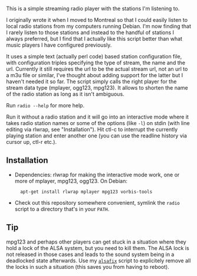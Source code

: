 This is a simple streaming radio player with the stations I'm
listening to.

I originally wrote it when I moved to Montreal so that I could easily
listen to local radio stations from my computers running Debian. I'm
now finding that I rarely listen to those stations and instead to the
handful of stations I always preferred, but I find that I actually
like this script better than what music players I have configured
previously.

It uses a simple text (actually perl code) based station configuration
file, with configuration triples specifying the type of stream, the
name and the url. Currently it still requires the url to be the actual
stream url, not an url to a m3u file or similar, I've thought about
adding support for the latter but I haven't needed it so far. The
script simply calls the right player for the stream data type
(mplayer, ogg123, mpg123). It allows to shorten the name of the radio
station as long as it isn't ambiguous.

Run `radio --help` for more help.

Run it without a radio station and it will go into an interactive mode
where it takes radio station names or some of the options (like `-l`)
on stdin (with line editing via rlwrap, see "Installation"). Hit ctl-c
to interrupt the currently playing station and enter another one (you
can use the readline history via cursor up, ctl-r etc.).


## Installation

* Dependencies: rlwrap for making the interactive mode work, one or
  more of mplayer, mpg123, ogg123. On Debian:
  
        apt-get install rlwrap mplayer mpg123 vorbis-tools

* Check out this repository somewhere convenient, symlink the `radio`
  script to a directory that's in your `PATH`.


## Tip

mpg123 and perhaps other players can get stuck in a situation where
they hold a lock of the ALSA system, but you need to kill them. The
ALSA lock is not released in those cases and leads to the sound system
being in a deadlocked state afterwards. Use my
[`alsafix`](https://github.com/pflanze/chj-bin/) script to explicitely
remove all the locks in such a situation (this saves you from having
to reboot).
